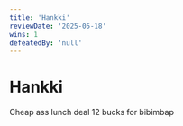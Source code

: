 ```yaml
---
title: 'Hankki'
reviewDate: '2025-05-18'
wins: 1
defeatedBy: 'null'
---
```

  
# Hankki
    
Cheap ass lunch deal
12 bucks for bibimbap
